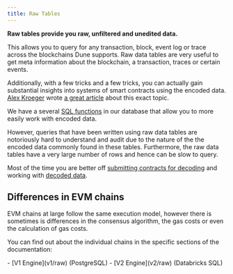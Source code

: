 ```yaml
---
title: Raw Tables
---
```


**Raw tables provide you raw, unfiltered and unedited data.**

This allows you to query for any transaction, block, event log or trace across the blockchains Dune supports.  Raw data tables are very useful to get meta information about the blockchain, a transaction, traces or certain events.

Additionally, with a few tricks and a few tricks, you can actually gain substantial insights into systems of smart contracts using the encoded data. [Alex Kroeger](https://twitter.com/alex\_kroeger) wrote [a great article](https://alexkroeger.mirror.xyz/0C3EQBtFqAK4k2TAGPZhg0JMY-upfTAxuTD-o91vBPc) about this exact topic.

We have a several [SQL functions](https://github.com/duneanalytics/spellbook/tree/master/ethereum/public) in our database that allow you to more easily work with encoded data.

However, queries that have been written using raw data tables are notoriously hard to understand and audit due to the nature of the the encoded data commonly found in these tables. Furthermore, the raw data tables have a very large number of rows and hence can be slow to query.

Most of the time you are better off [submitting contracts for decoding](/features/adding-new-contracts.md) and working with [decoded data](../decoded-data/).

## Differences in EVM chains

EVM chains at large follow the same execution model, however there is sometimes is differences in the consensus algorithm, the gas costs or even the calculation of gas costs.

You can find out about the individual chains in the specific sections of the documentation:

<div class="cards grid" markdown>
- [V1 Engine](v1/raw) (PostgreSQL)
- [V2 Engine](v2/raw) (Databricks SQL)
</div>



